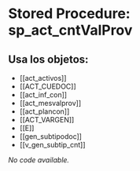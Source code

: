 # Stored Procedure: sp_act_cntValProv

## Usa los objetos:
- [[act_activos]]
- [[ACT_CUEDOC]]
- [[act_inf_con]]
- [[act_mesvalprov]]
- [[act_plancon]]
- [[ACT_VARGEN]]
- [[E]]
- [[gen_subtipodoc]]
- [[v_gen_subtip_cnt]]

*No code available.*
